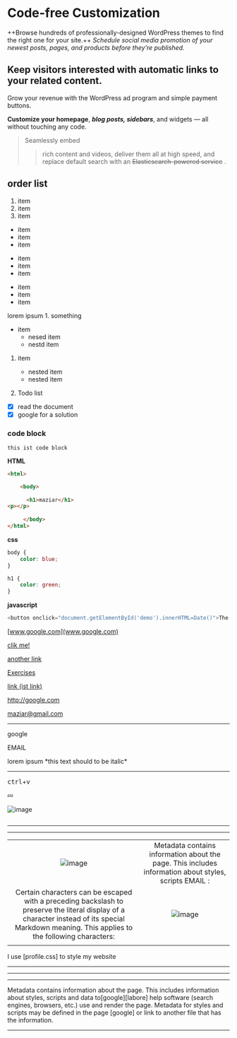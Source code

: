 Code-free Customization
====
 ++Browse hundreds of professionally-designed WordPress themes to find the right one for your site.++
 *Schedule social media promotion of your newest posts, pages, and products before they’re published.*
 

## Keep visitors interested with automatic links to your related content.

Grow your revenue with the WordPress ad program and simple payment buttons.

__Customize your homepage__, _**blog posts, sidebars**_, and widgets — all without touching any code.

>Seamlessly embed 
>>rich content and videos,
deliver them all at high speed, 
> and replace default search with an
> ~~Elasticsearch-powered service~~ .
## order list 
1. item
1. item
1. item

* item
* item 
* item 

+ item 
+ item 
+ item 

- item
- item
- item

lorem ipsum 
1\. something 

+ item 
    + nesed item 
    + nestd item 

1. item
    * nested item
    * nested item

2. Todo list 
- [x]  read the document 
- [x] google for a solution 
 
### code block 
```
this ist code block
```
**HTML**
```html 
<html>

    <body> 
        
      <h1>maziar</h1>
<p></p>
           
     </body> 
</html>

```
**css**
```css
body {
    color: blue;
}

h1 {
    color: green;
}
```
**javascript**

```javascript
<button onclick="document.getElementById('demo').innerHTML=Date()">The time is?</button>
```
‎‎[www.google.com](www.google.com)

[clik me! ](http://website.com/)

[another link](http://webseit.com)

[Exercises](./Exercises.md)

[link (ist link)](http://website.com)

<http://google.com>

<maziar@gmail.com>

----
<a herf="http://google.com">google </a>

<a herf="mail: maziar.rezaie">EMAIL</a>

lorem ipsum \*this text should to be italic\*

----

<kbd>ctrl</kbd>+<kbd>v</kbd>  


:zzz:     

![image](https://dummyimage.com/400/ffff44 "tex for image")  

<img src="https://dummyimage.com/200/pp44" alt="">


----
----





|                |                      |
|:------------------:|:------------------:|
| ![image](https://dummyimage.com/100/ffff44 )    | Metadata contains information about the page. This includes information about styles, scripts <a herf="mail: maziar.rezaie">EMAIL</a> :|
|  Certain characters can be escaped with a preceding backslash to preserve the literal display of a character instead of its special Markdown meaning. This applies to the following characters: |![image](https://dummyimage.com/100/ffff6 ) |
|                |                      |


I use [profile.css] to style my website


-----------
------------
-----------

Metadata contains information about the page. This includes information about styles, scripts and data to[google][labore] help software (search engines, browsers, etc.) use and render the page. Metadata for styles and scripts may be defined in the page [google] or link to another file that has the information. 

[1]: ./exercise.md 

----





